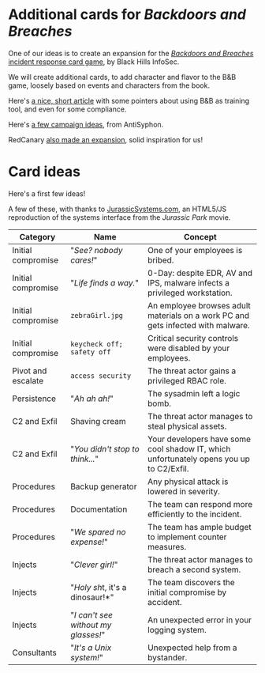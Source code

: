 # Additional cards for *Backdoors and Breaches*

One of our ideas is to create an expansion for the [*Backdoors and Breaches* incident response card game](https://www.blackhillsinfosec.com/projects/backdoorsandbreaches/), by Black Hills InfoSec. 

We will create additional cards, to add character and flavor to the B&B game, loosely based on events and characters from the book.

Here's [a nice, short article](https://cybergladius.com/creating-fun-cybersecurity-tabletop-exercises/) with some pointers about using B&B as training tool, and even for some compliance.

Here's [a few campaign ideas](https://github.com/AntiSyphon/BandBCampaigns), from AntiSyphon.

RedCanary [also made an expansion](https://redcanary.com/blog/backdoors-breaches-expansion-deck/), solid inspiration for us!


# Card ideas

Here's a first few ideas!

A few of these, with thanks to [JurassicSystems.com](https://jurassicsystems.com), an HTML5/JS reproduction of the systems interface from the *Jurassic Park* movie.

| Category | Name | Concept |
| -------- | ---- | ------- |
| Initial compromise | "*See? nobody cares!*" | One of your employees is bribed. |
| Initial compromise | "*Life finds a way.*" | 0-Day: despite EDR, AV and IPS, malware infects a privileged workstation.  |
| Initial compromise | `zebraGirl.jpg` | An employee browses adult materials on a work PC and gets infected with malware. |
| Initial compromise | `keycheck off; safety off` | Critical security controls were disabled by your employees. |
| Pivot and escalate | `access security` | The threat actor gains a privileged RBAC role. |
| Persistence | "*Ah ah ah!*" | The sysadmin left a logic bomb. |
| C2 and Exfil | Shaving cream | The threat actor manages to steal physical assets. |
| C2 and Exfil | "*You didn't stop to think...*" | Your developers have some cool shadow IT, which unfortunately opens you up to C2/Exfil. |
| Procedures | Backup generator | Any physical attack is lowered in severity. |
| Procedures | Documentation | The team can respond more efficiently to the incident. |
| Procedures | "*We spared no expense!*" | The team has ample budget to implement counter measures. |
| Injects | "*Clever girl!*" | The threat actor manages to breach a second system. |
| Injects | "*Holy sh*t, it's a dinosaur!*" | The team discovers the initial compromise by accident. |
| Injects | "*I can't see without my glasses!*" | An unexpected error in your logging system. |
| Consultants | "*It's a Unix system!*" | Unexpected help from a bystander. |


